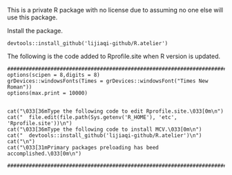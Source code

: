 This is a private R package with no license due to assuming no one else will use this package.

Install the package.
```
devtools::install_github('lijiaqi-github/R.atelier')
```

The following is the code added to Rprofile.site when R version is updated.<br>
```
################################################################################
options(scipen = 8,digits = 8)
grDevices::windowsFonts(Times = grDevices::windowsFont("Times New Roman"))
options(max.print = 10000)


cat("\033[36mType the following code to edit Rprofile.site.\033[0m\n")
cat("  file.edit(file.path(Sys.getenv('R_HOME'), 'etc', 'Rprofile.site'))\n")
cat("\033[36mType the following code to install MCV.\033[0m\n")
cat("  devtools::install_github('lijiaqi-github/R.atelier')\n")
cat("\n")
cat("\033[31mPrimary packages preloading has beed accomplished.\033[0m\n")

################################################################################
```

